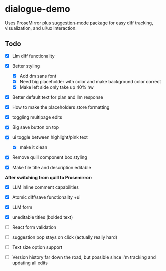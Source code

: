 # dialogue-demo

Uses ProseMirror plus [suggestion-mode package](https://github.com/davefowler/prosemirror-suggestion-mode) for easy diff tracking, visualization, and ui/ux interaction.

## Todo

- [x] Llm diff functionality 
- [x] Better styling
  - [x] Add dm sans font 
  - [x] Need big placeholder with color and make background color correct 
  - [x] Make left side only take up 40% hw
- [x] Better default text for plan and llm response
- [x] How to make the placeholders store formatting
- [x] toggling multipage edits
- [x] Big save button on top
- [x] ui toggle between highlight/pink text
  - [x] make it clean
- [x] Remove quill component box styling
- [x] Make file title and description editable

        
**After switching from quill to Prosemirror:**  

- [x] LLM inline comment capabilities
- [x] Atomic diff/save functionality +ui
- [x] LLM form
- [x] uneditable titles (bolded text)
- [ ] React form validation
- [ ] suggestion pop stays on click (actually really hard)



- [ ] Text size option support
- [ ] Version history far down the road, but possible since I'm tracking and updating all edits


